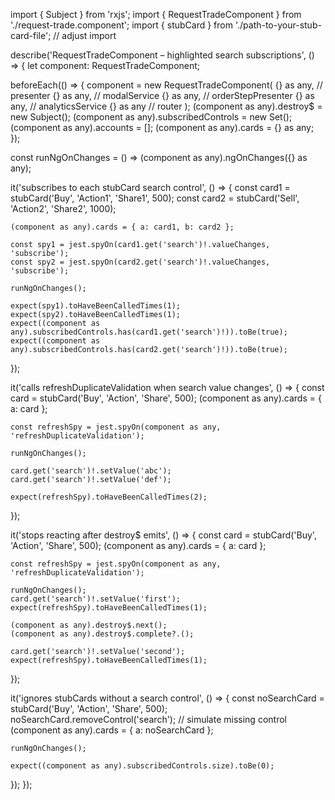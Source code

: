 import { Subject } from 'rxjs';
import { RequestTradeComponent } from './request-trade.component';
import { stubCard } from './path-to-your-stub-card-file'; // adjust import

describe('RequestTradeComponent – highlighted search subscriptions', () => {
  let component: RequestTradeComponent;

  beforeEach(() => {
    component = new RequestTradeComponent(
      {} as any, // presenter
      {} as any, // modalService
      {} as any, // orderStepPresenter
      {} as any, // analyticsService
      {} as any  // router
    );
    (component as any).destroy$ = new Subject<void>();
    (component as any).subscribedControls = new Set<any>();
    (component as any).accounts = [];
    (component as any).cards = {} as any;
  });

  const runNgOnChanges = () => (component as any).ngOnChanges({} as any);

  it('subscribes to each stubCard search control', () => {
    const card1 = stubCard('Buy', 'Action1', 'Share1', 500);
    const card2 = stubCard('Sell', 'Action2', 'Share2', 1000);

    (component as any).cards = { a: card1, b: card2 };

    const spy1 = jest.spyOn(card1.get('search')!.valueChanges, 'subscribe');
    const spy2 = jest.spyOn(card2.get('search')!.valueChanges, 'subscribe');

    runNgOnChanges();

    expect(spy1).toHaveBeenCalledTimes(1);
    expect(spy2).toHaveBeenCalledTimes(1);
    expect((component as any).subscribedControls.has(card1.get('search')!)).toBe(true);
    expect((component as any).subscribedControls.has(card2.get('search')!)).toBe(true);
  });

  it('calls refreshDuplicateValidation when search value changes', () => {
    const card = stubCard('Buy', 'Action', 'Share', 500);
    (component as any).cards = { a: card };

    const refreshSpy = jest.spyOn(component as any, 'refreshDuplicateValidation');

    runNgOnChanges();

    card.get('search')!.setValue('abc');
    card.get('search')!.setValue('def');

    expect(refreshSpy).toHaveBeenCalledTimes(2);
  });

  it('stops reacting after destroy$ emits', () => {
    const card = stubCard('Buy', 'Action', 'Share', 500);
    (component as any).cards = { a: card };

    const refreshSpy = jest.spyOn(component as any, 'refreshDuplicateValidation');

    runNgOnChanges();
    card.get('search')!.setValue('first');
    expect(refreshSpy).toHaveBeenCalledTimes(1);

    (component as any).destroy$.next();
    (component as any).destroy$.complete?.();

    card.get('search')!.setValue('second');
    expect(refreshSpy).toHaveBeenCalledTimes(1);
  });

  it('ignores stubCards without a search control', () => {
    const noSearchCard = stubCard('Buy', 'Action', 'Share', 500);
    noSearchCard.removeControl('search'); // simulate missing control
    (component as any).cards = { a: noSearchCard };

    runNgOnChanges();

    expect((component as any).subscribedControls.size).toBe(0);
  });
});